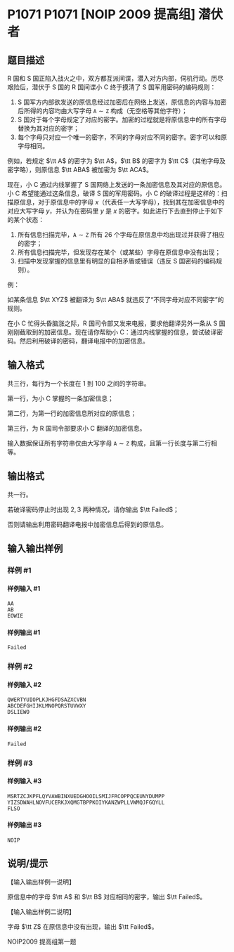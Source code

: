 # P1071 P1071 [NOIP 2009 提高组] 潜伏者

## 题目描述

R 国和 S 国正陷入战火之中，双方都互派间谍，潜入对方内部，伺机行动。历尽艰险后，潜伏于 S 国的 R 国间谍小 C 终于摸清了 S 国军用密码的编码规则：

1. S 国军方内部欲发送的原信息经过加密后在网络上发送，原信息的内容与加密后所得的内容均由大写字母 $\texttt{A}\sim\texttt{Z}$ 构成（无空格等其他字符）；
2. S 国对于每个字母规定了对应的密字。加密的过程就是将原信息中的所有字母替换为其对应的密字；
3. 每个字母只对应一个唯一的密字，不同的字母对应不同的密字。密字可以和原字母相同。

例如，若规定 $\tt A$ 的密字为 $\tt A$，$\tt B$ 的密字为 $\tt C$（其他字母及密字略），则原信息 $\tt ABA$ 被加密为 $\tt ACA$。

现在，小 C 通过内线掌握了 S 国网络上发送的一条加密信息及其对应的原信息。小 C 希望能通过这条信息，破译 S 国的军用密码。小 C 的破译过程是这样的：扫描原信息，对于原信息中的字母 $x$（代表任一大写字母），找到其在加密信息中的对应大写字母 $y$，并认为在密码里 $y$ 是 $x$ 的密字。如此进行下去直到停止于如下的某个状态：

1. 所有信息扫描完毕，$\texttt{A}\sim\texttt{Z}$ 所有 $26$ 个字母在原信息中均出现过并获得了相应的密字；
2. 所有信息扫描完毕，但发现存在某个（或某些）字母在原信息中没有出现；
3. 扫描中发现掌握的信息里有明显的自相矛盾或错误（违反 S 国密码的编码规则）。

例：

如某条信息 $\tt XYZ$ 被翻译为 $\tt ABA$ 就违反了“不同字母对应不同密字”的规则。

在小 C 忙得头昏脑涨之际，R 国司令部又发来电报，要求他翻译另外一条从 S 国刚刚截取到的加密信息。现在请你帮助小 C：通过内线掌握的信息，尝试破译密码。然后利用破译的密码，翻译电报中的加密信息。


## 输入格式

共三行，每行为一个长度在 $1$ 到 $100$ 之间的字符串。

第一行，为小 C 掌握的一条加密信息；

第二行，为第一行的加密信息所对应的原信息；

第三行，为 R 国司令部要求小 C 翻译的加密信息。

输入数据保证所有字符串仅由大写字母 $\texttt{A}\sim\texttt{Z}$ 构成，且第一行长度与第二行相等。


## 输出格式

共一行。

若破译密码停止时出现 $2,3$ 两种情况，请你输出 $\tt Failed$；

否则请输出利用密码翻译电报中加密信息后得到的原信息。


## 输入输出样例

### 样例 #1

#### 样例输入 #1

```
AA 
AB 
EOWIE
```

#### 样例输出 #1

```
Failed
```

### 样例 #2

#### 样例输入 #2

```
QWERTYUIOPLKJHGFDSAZXCVBN 
ABCDEFGHIJKLMNOPQRSTUVWXY 
DSLIEWO
```

#### 样例输出 #2

```
Failed
```

### 样例 #3

#### 样例输入 #3

```
MSRTZCJKPFLQYVAWBINXUEDGHOOILSMIJFRCOPPQCEUNYDUMPP
YIZSDWAHLNOVFUCERKJXQMGTBPPKOIYKANZWPLLVWMQJFGQYLL
FLSO
```

#### 样例输出 #3

```
NOIP
```

## 说明/提示

【输入输出样例一说明】

原信息中的字母 $\tt A$ 和 $\tt B$ 对应相同的密字，输出 $\tt Failed$。

【输入输出样例二说明】

字母 $\tt Z$ 在原信息中没有出现，输出 $\tt Failed$。

NOIP2009 提高组第一题
